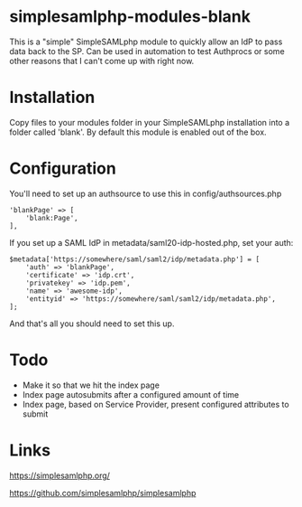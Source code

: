 # simplesamlphp-modules-blank

This is a "simple" SimpleSAMLphp module to quickly allow an IdP to pass data
back to the SP. Can be used in automation to test Authprocs or some other
reasons that I can't come up with right now.

# Installation

Copy files to your modules folder in your SimpleSAMLphp installation into a
folder called 'blank'. By default this module is enabled out of the box.

# Configuration

You'll need to set up an authsource to use this in config/authsources.php

```
'blankPage' => [
    'blank:Page',
],
```

If you set up a SAML IdP in metadata/saml20-idp-hosted.php, set your auth:

```
$metadata['https://somewhere/saml/saml2/idp/metadata.php'] = [
    'auth' => 'blankPage',
    'certificate' => 'idp.crt',
    'privatekey' => 'idp.pem',
    'name' => 'awesome-idp',
    'entityid' => 'https://somewhere/saml/saml2/idp/metadata.php',
];
```

And that's all you should need to set this up.

# Todo

- Make it so that we hit the index page
- Index page autosubmits after a configured amount of time
- Index page, based on Service Provider, present configured attributes to submit

# Links

https://simplesamlphp.org/

https://github.com/simplesamlphp/simplesamlphp
